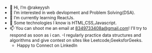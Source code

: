 - 👋 Hi, I’m @rakeyysh
- 👀 I’m interested in web devlopment and Problem Solving(DSA).
- 🌱 I’m currently learning  ReactJs.
- 💞️ Some technologies I know is  HTML,CSS,Javascript.
- 📫 You can shoot me an email at 8349733408a@gmail.com!  I'll try to respond as soon as i can.
 -I regularly practice data structures and algorithms and give contest on sites like  Leetcode,GeeksforGeeks.
  - Happy to Connect on LinkedIn 

<!---
rakeyysh/rakeyysh is a ✨ special ✨ repository because its `README.md` (this file) appears on your GitHub profile.
You can click the Preview link to take a look at your changes.
--->
